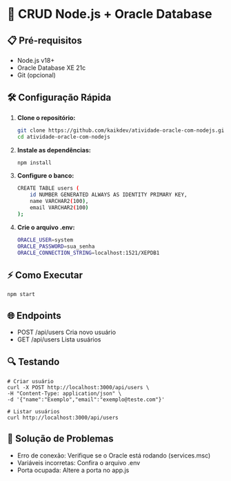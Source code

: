 # 🚀 CRUD Node.js + Oracle Database

## 📋 Pré-requisitos
- Node.js v18+
- Oracle Database XE 21c
- Git (opcional)

## 🛠️ Configuração Rápida

1. **Clone o repositório:**
   ```bash
   git clone https://github.com/kaikdev/atividade-oracle-com-nodejs.git
   cd atividade-oracle-com-nodejs
   
2. **Instale as dependências:**
    ```bash
    npm install

3. **Configure o banco:**
    ```bash
    CREATE TABLE users (
        id NUMBER GENERATED ALWAYS AS IDENTITY PRIMARY KEY,
        name VARCHAR2(100),
        email VARCHAR2(100)
    );

4. **Crie o arquivo .env:**
    ```bash
    ORACLE_USER=system
    ORACLE_PASSWORD=sua_senha
    ORACLE_CONNECTION_STRING=localhost:1521/XEPDB1

## ⚡ Como Executar
    npm start

## 🌐 Endpoints
- POST	/api/users	Cria novo usuário
- GET	/api/users	Lista usuários

## 🔍 Testando
    # Criar usuário
    curl -X POST http://localhost:3000/api/users \
    -H "Content-Type: application/json" \
    -d '{"name":"Exemplo","email":"exemplo@teste.com"}'

    # Listar usuários
    curl http://localhost:3000/api/users


## 🚨 Solução de Problemas
- Erro de conexão: Verifique se o Oracle está rodando (services.msc)
- Variáveis incorretas: Confira o arquivo .env
- Porta ocupada: Altere a porta no app.js